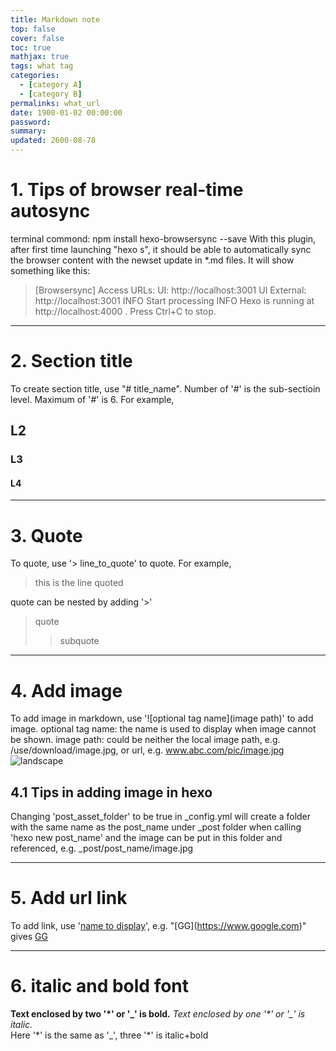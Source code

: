 ```yaml
---
title: Markdown note
top: false
cover: false
toc: true
mathjax: true
tags: what tag
categories: 
  - [category A]
  - [category B]
permalinks: what_url
date: 1900-01-02 00:00:00
password:
summary:
updated: 2600-08-78
---
```



# 1. Tips of browser real-time autosync
<!--- more --->

terminal commond: npm install hexo-browsersync -\-save
With this plugin, after first time launching "hexo s", it should be able to automatically sync the browser content with the newset update in *.md files. It will show something like this:
> [Browsersync] Access URLs:
> UI: http://localhost:3001
> UI External: http://localhost:3001
> INFO  Start processing
> INFO  Hexo is running at http://localhost:4000 . Press Ctrl+C to stop.  

--------------

# 2. Section title
To create section title, use "# title_name". Number of '#' is the sub-sectioin level. Maximum of '#' is 6. For example,
## L2
### L3
#### L4

--------------

# 3. Quote
To quote, use '> line_to_quote' to quote. For example,
> this is the line quoted  

quote can be nested by adding '>'
> quote
>> subquote  

--------------

# 4. Add image
To add image in markdown, use '![optional tag name](image path)' to add image.
optional tag name: the name is used to display when image cannot be shown.
image path: could be neither the local image path, e.g. /use/download/image.jpg, or url, e.g. www.abc.com/pic/image.jpg
![landscape](landscape.jpeg)

## 4.1 Tips in adding image in hexo
Changing 'post_asset_folder' to be true in _config.yml will create a folder with the same name as the post_name under _post folder when calling 'hexo new post_name' and the image can be put in this folder and referenced, e.g. _post/post_name/image.jpg

--------------

# 5. Add url link
To add link, use '[name to display](url)', e.g. "[GG]\(https://www.google.com)" gives
[GG](https://www.google.com)

--------------

# 6. italic and bold font
__Text enclosed by two '*' or '_' is bold.__
_Text enclosed by one '*' or \'\_\' is italic._  
Here \'\*\' is the same as \'\_\', three \'\*\' is italic+bold
